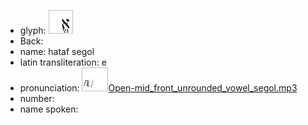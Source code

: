 - glyph: ![paste-28432683499521.jpg](./44.jpg)
- Back: 
- name: hataf segol
- latin transliteration: e
- pronunciation: ![paste-28540057681921.jpg](./38.jpg)[Open-mid_front_unrounded_vowel_segol.mp3](./55.mp3)
- number: 
- name spoken: 